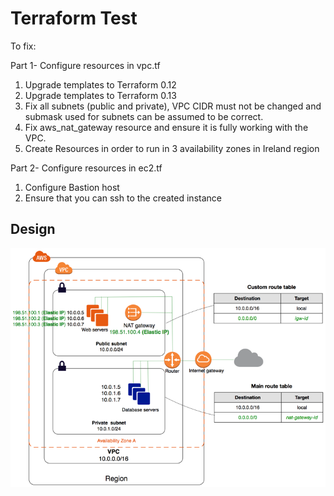# Terraform Test

To fix:

Part 1- Configure resources in vpc.tf
1. Upgrade templates to Terraform 0.12
2. Upgrade templates to Terraform 0.13
3. Fix all subnets (public and private), VPC CIDR must not be changed and submask used for subnets can be assumed to be correct.
4. Fix aws_nat_gateway resource and ensure it is fully working with the VPC.
5. Create Resources in order to run in 3 availability zones in Ireland region 

Part 2- Configure resources in ec2.tf
1. Configure Bastion host
2. Ensure that you can ssh to the created instance

## Design

![Architecture](nat-gateway-diagram.png)